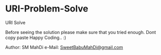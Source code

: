 # URI-Problem-Solve
URI Solve

Before seeing the solution please make sure that you tried enough.
Dont copy paste Happy Coding.. :) 

Author: SM MahDi
e-Mail: SweetBabuMahDi@gmail.com
